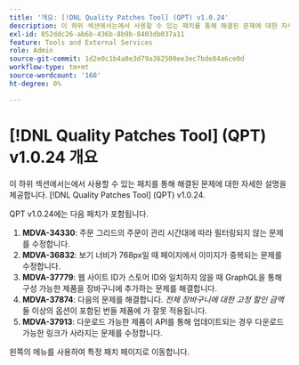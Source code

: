 ```yaml
---
title: '개요: [!DNL Quality Patches Tool] (QPT) v1.0.24'
description: 이 하위 섹션에서는에서 사용할 수 있는 패치를 통해 해결된 문제에 대한 자세한 설명을 제공합니다. [!DNL Quality Patches Tool] (QPT) v1.0.24.
exl-id: 052ddc26-ab6b-436b-8b9b-8403db037a11
feature: Tools and External Services
role: Admin
source-git-commit: 1d2e0c1b4a8e3d79a362500ee3ec7bde84a6ce0d
workflow-type: tm+mt
source-wordcount: '160'
ht-degree: 0%

---
```


# [!DNL Quality Patches Tool] (QPT) v1.0.24 개요

이 하위 섹션에서는에서 사용할 수 있는 패치를 통해 해결된 문제에 대한 자세한 설명을 제공합니다. [!DNL Quality Patches Tool] (QPT) v1.0.24.

QPT v1.0.24에는 다음 패치가 포함됩니다.

1. **MDVA-34330**: 주문 그리드의 주문이 관리 시간대에 따라 필터링되지 않는 문제를 수정합니다.
1. **MDVA-36832**: 보기 너비가 768px일 때 페이지에서 이미지가 중복되는 문제를 수정합니다.
1. **MDVA-37779**: 웹 사이트 ID가 스토어 ID와 일치하지 않을 때 GraphQL을 통해 구성 가능한 제품을 장바구니에 추가하는 문제를 해결합니다.
1. **MDVA-37874**: 다음의 문제를 해결합니다. *전체 장바구니에 대한 고정 할인 금액* 둘 이상의 옵션이 포함된 번들 제품에 가 잘못 적용됩니다.
1. **MDVA-37913**: 다운로드 가능한 제품이 API를 통해 업데이트되는 경우 다운로드 가능한 링크가 사라지는 문제를 수정합니다.

왼쪽의 메뉴를 사용하여 특정 패치 페이지로 이동합니다.
